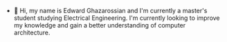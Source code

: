 - 👋 Hi, my name is Edward Ghazarossian and I'm currently a master's student studying Electrical Engineering. I'm currently looking to improve my knowledge and gain a better understanding of computer architecture.

<!---
ed766/ed766 is a ✨ special ✨ repository because its `README.md` (this file) appears on your GitHub profile.
You can click the Preview link to take a look at your changes.
--->
